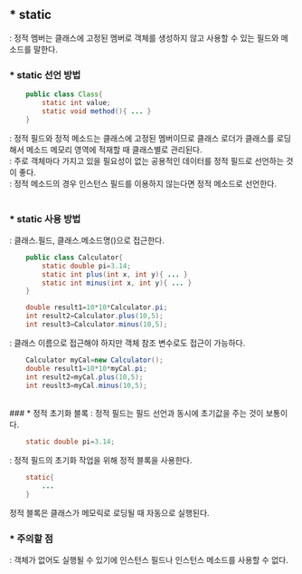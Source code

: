 ## * static
: 정적 멤버는 클래스에 고정된 멤버로 객체를 생성하지 않고 사용할 수 있는 필드와 메소드를 말한다.

### * static 선언 방법
```java
    public class Class{
        static int value;
        static void method(){ ... }
    }
```
: 정적 필드와 정적 메소드는 클래스에 고정된 멤버이므로 클래스 로더가 클래스를 로딩해서 메소드 메모리 영역에 적재할 때 클래스별로 관리된다. 
<br/>
: 주로 객체마다 가지고 있을 필요성이 없는 공용적인 데이터를 정적 필드로 선언하는 것이 좋다.  
: 정적 메소드의 경우 인스턴스 필드를 이용하지 않는다면 정적 메소드로 선언한다.    
<br/>

### * static 사용 방법
:  클래스.필드, 클래스.메소드명()으로 접근한다.
```java
    public class Calculator{
        static double pi=3.14;
        static int plus(int x, int y){ ... }
        static int minus(int x, int y){ ... }
    }
```
```java
    double result1=10*10*Calculator.pi;
    int result2=Calculator.plus(10,5);
    int result3=Calculator.minus(10,5);

```
: 클래스 이름으로 접근해야 하지만 객체 참조 변수로도 접근이 가능하다.
```java
    Calculator myCal=new Calculator();
    double result1=10*10*myCal.pi;
    int result2=myCal.plus(10,5);
    int reuslt3=myCal.minus(10,5);
```   
<br/>
### * 정적 초기화 블록
: 정적 필드는 필드 선언과 동시에 초기값을 주는 것이 보통이다.

``` java 
    static double pi=3.14;
```
: 정적 필드의 초기화 작업을 위해 정적 블록을 사용한다.
```java
    static{
        ...
    }
```
정적 블록은 클래스가 메모릭로 로딩될 때 자동으로 실행된다. 

### * 주의할 점
: 객체가 없어도 실행될 수 있기에 인스턴스 필드나 인스턴스 메소드를 사용할 수 없다. 
